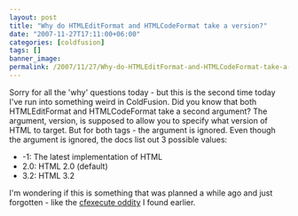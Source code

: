 ```yaml
---
layout: post
title: "Why do HTMLEditFormat and HTMLCodeFormat take a version?"
date: "2007-11-27T17:11:00+06:00"
categories: [coldfusion]
tags: []
banner_image: 
permalink: /2007/11/27/Why-do-HTMLEditFormat-and-HTMLCodeFormat-take-a-version
---
```


Sorry for all the 'why' questions today - but this is the second time today I've run into something weird in ColdFusion. Did you know that both HTMLEditFormat and HTMLCodeFormat take a second argument? The argument, version, is supposed to allow you to specify what version of HTML to target. But for both tags - the argument is ignored. Even though the argument is ignored, the docs list out 3 possible values:

<ul>
<li>-1: The latest implementation of HTML
<li>2.0: HTML 2.0 (default)
<li>3.2: HTML 3.2
</ul>

I'm wondering if this is something that was planned a while ago and just forgotten - like the <a href="http://www.raymondcamden.com/index.cfm/2007/11/27/Why-must-cfexecute-be-closed">cfexecute oddity</a> I found earlier.